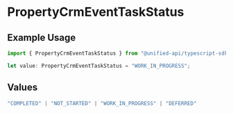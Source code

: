 # PropertyCrmEventTaskStatus

## Example Usage

```typescript
import { PropertyCrmEventTaskStatus } from "@unified-api/typescript-sdk/sdk/models/shared";

let value: PropertyCrmEventTaskStatus = "WORK_IN_PROGRESS";
```

## Values

```typescript
"COMPLETED" | "NOT_STARTED" | "WORK_IN_PROGRESS" | "DEFERRED"
```